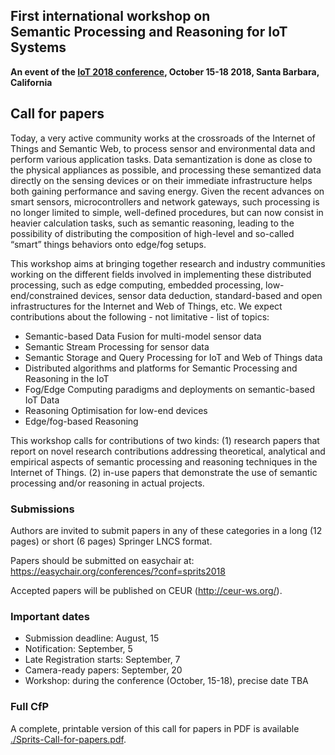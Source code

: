 ## First international workshop on <br><strong>Semantic Processing and Reasoning for IoT Systems</strong>

**An event of the [IoT 2018 conference](http://iot-conference.org/iot2018), October 15-18 2018, Santa Barbara, California**

## Call for papers

Today, a very active community works at the crossroads of the Internet of Things and Semantic Web, to process sensor and environmental data and perform various application tasks. Data semantization is done as close to the physical appliances as possible, and processing these semantized data directly on the sensing devices or on their immediate infrastructure helps both gaining performance and saving energy. Given the recent advances on smart sensors, microcontrollers and network gateways, such processing is no longer limited to simple, well-defined procedures, but can now consist in heavier calculation tasks, such as semantic reasoning, leading to the possibility of distributing the composition of high-level and so-called “smart” things behaviors onto edge/fog setups.
 
This workshop aims at bringing together research and industry communities working on the different fields involved in implementing these distributed processing, such as edge computing, embedded processing, low-end/constrained devices, sensor data deduction, standard-based and open infrastructures for the Internet and Web of Things, etc. We expect contributions about the following - not limitative - list of topics: 

  - Semantic-based Data Fusion for multi-model sensor data
  - Semantic Stream Processing for sensor data
  - Semantic Storage and Query Processing for IoT and Web of Things data
  - Distributed algorithms and platforms for Semantic Processing and Reasoning in the IoT
  - Fog/Edge Computing paradigms and deployments on semantic-based IoT Data
  - Reasoning Optimisation for low-end devices
  - Edge/fog-based Reasoning

This workshop calls for contributions of two kinds: (1) research papers that report on novel research contributions addressing theoretical, analytical and empirical aspects of semantic processing and reasoning techniques in the Internet of Things. (2) in-use papers that demonstrate the use of semantic processing and/or reasoning in actual projects.

### Submissions

Authors are invited to submit papers in any of these categories in a long (12 pages) or short (6 pages) Springer LNCS format.

Papers should be submitted on easychair at:
https://easychair.org/conferences/?conf=sprits2018 

Accepted papers will be published on CEUR (http://ceur-ws.org/).

### Important dates

  - Submission deadline: August, 15
  - Notification: September, 5
  - Late Registration starts: September, 7
  - Camera-ready papers: September, 20
  - Workshop: during the conference (October, 15-18), precise date TBA

### Full CfP

A complete, printable version of this call for papers in PDF is available [./Sprits-Call-for-papers.pdf](here).
